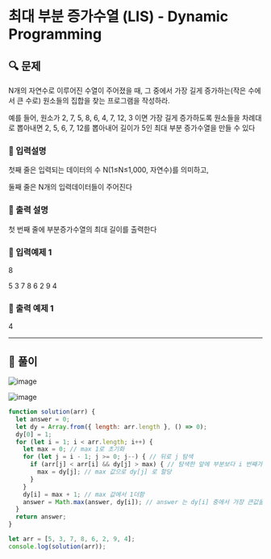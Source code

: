 # 최대 부분 증가수열 (LIS) - Dynamic Programming

##  🔍 문제 
N개의 자연수로 이루어진 수열이 주어졌을 때, 그 중에서 가장 길게 증가하는(작은 수에서 큰 수로) 원소들의 집합을 찾는 프로그램을 작성하라.

예를 들어, 원소가 2, 7, 5, 8, 6, 4, 7, 12, 3 이면 가장 길게 증가하도록 원소들을 차례대로 뽑아내면 2, 5, 6, 7, 12를 뽑아내어 길이가 5인 최대 부분 증가수열을 만들 수 있다


### 🔹 입력설명
첫째 줄은 입력되는 데이터의 수 N(1≤N≤1,000, 자연수)를 의미하고, 

둘째 줄은 N개의 입력데이터들이 주어진다

### 🔹 출력 설명
첫 번째 줄에 부분증가수열의 최대 길이를 출력한다

### 🔹 입력예제 1
8

5 3 7 8 6 2 9 4

### 🔹 출력 예제 1

4


----

##  📌 풀이

![image](https://user-images.githubusercontent.com/28912774/125881121-d369e48e-7f4c-45ee-9a89-9c199c44e7c1.png)


![image](https://user-images.githubusercontent.com/28912774/125881127-254bfcf4-6d89-470f-8263-e31af8d70c76.png)


```js
function solution(arr) {
  let answer = 0;
  let dy = Array.from({ length: arr.length }, () => 0);
  dy[0] = 1;
  for (let i = 1; i < arr.length; i++) {
    let max = 0; // max 1로 초기화
    for (let j = i - 1; j >= 0; j--) { // 뒤로 j 탐색
      if (arr[j] < arr[i] && dy[j] > max) { // 탐색한 앞에 부분보다 i 번째가 큰경우, dy[j] 가 max 값보다 클경우
        max = dy[j]; // max 값으로 dy[j] 로 할당
      }
    }
    dy[i] = max + 1; // max 값에서 1더함 
    answer = Math.max(answer, dy[i]); // answer 는 dy[i] 중에서 가장 큰값을 max 로 함
  }
  return answer;
}

let arr = [5, 3, 7, 8, 6, 2, 9, 4];
console.log(solution(arr));
```
